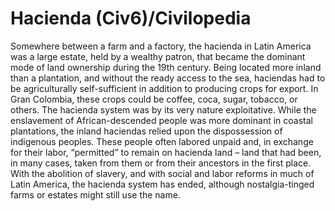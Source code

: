 # Hacienda (Civ6)/Civilopedia

Somewhere between a farm and a factory, the hacienda in Latin America was a large estate, held by a wealthy patron, that became the dominant mode of land ownership during the 19th century. Being located more inland than a plantation, and without the ready access to the sea, haciendas had to be agriculturally self-sufficient in addition to producing crops for export. In Gran Colombia, these crops could be coffee, coca, sugar, tobacco, or others.
The hacienda system was by its very nature exploitative. While the enslavement of African-descended people was more dominant in coastal plantations, the inland haciendas relied upon the dispossession of indigenous peoples. These people often labored unpaid and, in exchange for their labor, “permitted” to remain on hacienda land – land that had been, in many cases, taken from them or from their ancestors in the first place.
With the abolition of slavery, and with social and labor reforms in much of Latin America, the hacienda system has ended, although nostalgia-tinged farms or estates might still use the name.